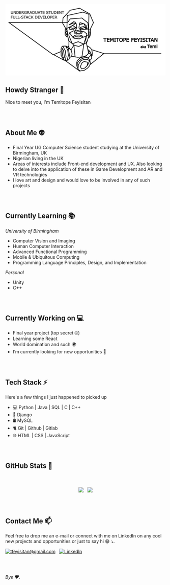 ![](images/banner.png)

##  Howdy Stranger 👋 

Nice to meet you, I'm Temitope Feyisitan

### &nbsp;

## About Me 👽

- Final Year UG Computer Science student studying at the University of Birmingham, UK
- Nigerian living in the UK 
- Areas of interests include Front-end development and UX. Also looking to delve into the application of these in Game Development and AR and VR technologies
- I love art and design and would love to be involved in any of such projects

### &nbsp;

## Currently Learning 📚

_University of Birmingham_
- Computer Vision and Imaging
- Human Computer Interaction
- Advanced Functional Programming
- Mobile & Ubiquitous Computing
- Programming Language Principles, Design, and Implementation

_Personal_
- Unity
- C++
### &nbsp;

## Currently Working on 💻 

- Final year project (top secret 🤐)
- Learning some React
- World domination and such 🌍
- I’m currently looking for new opportunities 🔭

### &nbsp;

## Tech Stack ⚡
Here's a few things I just happened to picked up

- 💻 Python | Java | SQL | C | C++
- 🐍 Django
- 🛢️ MySQL
- 🐈 Git | Github | Gitlab
- 🌐 HTML | CSS | JavaScript

### &nbsp;

## GitHub Stats 👀

#### &nbsp;

<p align="middle">

  <img src="https://github-readme-stats.vercel.app/api?username=epotimeT&count_private=true&show_icons=true&hide=contribs" width="50%" />
  &nbsp;
  <img src="https://github-readme-stats.vercel.app/api/top-langs/?username=epotimeT&layout=compact" width="40%" /> 

</p>


### &nbsp;

## Contact Me 📫

Feel free to drop me an e-mail or connect with me on LinkedIn on any cool new projects and opportunities or just to say hi 😁 ⤵. 



<a href="mailto:tfeyisitan@gmail.com">![tfeyisitan@gmail.com](https://img.shields.io/badge/Gmail-D14836?style=for-the-badge&logo=gmail&logoColor=white)</a> &nbsp;  <a href="https://www.linkedin.com/in/temitope-feyisitan/">![LinkedIn](https://img.shields.io/badge/LinkedIn-0077B5?style=for-the-badge&logo=linkedin&logoColor=white)</a> &nbsp;



### &nbsp;

###### Bye ❤️.

